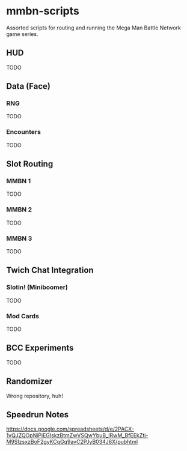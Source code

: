 # mmbn-scripts
Assorted scripts for routing and running the Mega Man Battle Network game series.

## HUD
TODO

## Data (Face)
### RNG
TODO
### Encounters
TODO

## Slot Routing
### MMBN 1
TODO
### MMBN 2
TODO
### MMBN 3
TODO

## Twich Chat Integration
### Slotin! (Miniboomer)
TODO
### Mod Cards
TODO

## BCC Experiments
TODO

## Randomizer
Wrong repository, huh!

## Speedrun Notes
https://docs.google.com/spreadsheets/d/e/2PACX-1vQJZQOpNiPiEGIskzBtmZwVSQwYbuB_lRwM_BfEEkZtj-M9SIzsxzBoF2gyKCqGq9avC2PJyB034J6X/pubhtml

